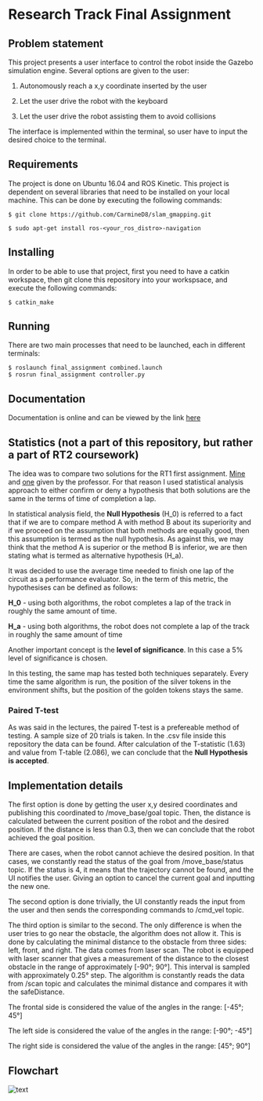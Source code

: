 # Research Track Final Assignment
## Problem statement
This project presents a user interface to control the robot inside the Gazebo simulation engine. Several options are given to the user:

1. Autonomously reach a x,y coordinate inserted by the user

2. Let the user drive the robot with the keyboard

3. Let the user drive the robot assisting them to avoid collisions 

The interface is implemented within the terminal, so user have to input the desired choice to the terminal. 

## Requirements
The project is done on Ubuntu 16.04 and ROS Kinetic. 
This project is dependent on several libraries that need to be installed on your local machine. This can be done by executing the following commands:

`
$ git clone https://github.com/CarmineD8/slam_gmapping.git
`

`
$ sudo apt-get install ros-<your_ros_distro>-navigation
`


## Installing 
In order to be able to use that project, first you need to have a catkin workspace, then git clone this repository into your workspsace, and execute the following commands:

`
$ catkin_make
`

## Running
There are two main processes that need to be launched, each in different terminals:
```
$ roslaunch final_assignment combined.launch 
$ rosrun final_assignment controller.py 
```

## Documentation
Documentation is online and can be viewed by the link [here](https://fenixkz.github.io/rt_third/)

## Statistics (not a part of this repository, but rather a part of RT2 coursework)
The idea was to compare two solutions for the RT1 first assignment. [Mine](https://github.com/fenixkz/rt1_assigment1) and [one](https://github.com/CarmineD8/python_simulator/tree/rt2) given by the professor. For that reason I used statistical analysis approach to either confirm or deny a hypothesis that both solutions are the same in the terms of time of completion a lap. 

In statistical analysis field, the **Null Hypothesis** (H_0) is referred to a fact that if we are to compare method A with method B about its superiority and if we proceed on the assumption that both methods are equally good, then this assumption is termed as the null hypothesis. As against this, we may think that the method A is superior or the method B is inferior, we are then stating what is termed as alternative hypothesis (H_a).

It was decided to use the average time needed to finish one lap of the circuit as a performance evaluator. So, in the term of this metric, the hypothesises can be defined as follows: 

**H_0** - using both algorithms, the robot completes a lap of the track in roughly the same amount of time.

**H_a** - using both algorithms, the robot does not complete a lap of the track in roughly the same amount of time

Another important concept is the **level of significance**. In this case a 5% level of significance is chosen.

In this testing, the same map has tested both techniques separately. Every time the same algorithm is run, the position of the silver tokens in the environment shifts, but the position of the golden tokens stays the same.
### Paired T-test
As was said in the lectures, the paired T-test is a prefereable method of testing. A sample size of 20 trials is taken. In the .csv file inside this repository the data can be found. After calculation of the T-statistic (1.63) and value from T-table (2.086), we can conclude that the **Null Hypothesis is accepted**.

## Implementation details
The first option is done by getting the user x,y desired coordinates and publishing this coordinated to /move_base/goal topic. Then, the distance is calculated between the current position of the robot and the desired position. If the distance is less than 0.3, then we can conclude that the robot achieved the goal position.

There are cases, when the robot cannot achieve the desired position. In that cases, we constantly read the status of the goal from /move_base/status topic. If the status is 4, it means that the trajectory cannot be found, and the UI notifies the user. Giving an option to cancel the current goal and inputting the new one.

The second option is done trivially, the UI constantly reads the input from the user and then sends the corresponding commands to /cmd_vel topic.

The third option is similar to the second. The only difference is when the user tries to go near the obstacle, the algorithm does not allow it. This is done by calculating the minimal distance to the obstacle from three sides: left, front, and right. The data comes from laser scan. The robot is equipped with laser scanner that gives a measurement of the distance to the closest obstacle in the range of approximately [-90°; 90°]. This interval is sampled with approximately 0.25° step. The algorithm is constantly reads the data from /scan topic and calculates the minimal distance and compares it with the safeDistance.

The frontal side is considered the value of the angles in the range: [-45°; 45°]

The left side is considered the value of the angles in the range: [-90°; -45°]

The right side is considered the value of the angles in the range: [45°; 90°]

## Flowchart

![text](https://github.com/fenixkz/rt_third/blob/main/RT_3.png)
